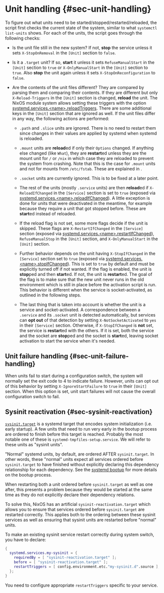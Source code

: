 # Unit handling {#sec-unit-handling}

To figure out what units need to be started/stopped/restarted/reloaded, the
script first checks the current state of the system, similar to what `systemctl
list-units` shows. For each of the units, the script goes through the following
checks:

- Is the unit file still in the new system? If not, **stop** the service unless
  it sets `X-StopOnRemoval` in the `[Unit]` section to `false`.

- Is it a `.target` unit? If so, **start** it unless it sets
  `RefuseManualStart` in the `[Unit]` section to `true` or `X-OnlyManualStart`
  in the `[Unit]` section to `true`. Also **stop** the unit again unless it
  sets `X-StopOnReconfiguration` to `false`.

- Are the contents of the unit files different? They are compared by parsing
  them and comparing their contents. If they are different but only
  `X-Reload-Triggers` in the `[Unit]` section is changed, **reload** the unit.
  The NixOS module system allows setting these triggers with the option
  [systemd.services.\<name\>.reloadTriggers](#opt-systemd.services). There are
  some additional keys in the `[Unit]` section that are ignored as well. If the
  unit files differ in any way, the following actions are performed:

  - `.path` and `.slice` units are ignored. There is no need to restart them
    since changes in their values are applied by systemd when systemd is
    reloaded.

  - `.mount` units are **reload**ed if only their `Options` changed. If anything
    else changed (like `What`), they are **restart**ed unless they are the mount
    unit for `/` or `/nix` in which case they are reloaded to prevent the system
    from crashing. Note that this is the case for `.mount` units and not for
    mounts from `/etc/fstab`. These are explained in [](#sec-switching-systems).

  - `.socket` units are currently ignored. This is to be fixed at a later
    point.

  - The rest of the units (mostly `.service` units) are then **reload**ed if
    `X-ReloadIfChanged` in the `[Service]` section is set to `true` (exposed
    via [systemd.services.\<name\>.reloadIfChanged](#opt-systemd.services)).
    A little exception is done for units that were deactivated in the meantime,
    for example because they require a unit that got stopped before. These
    are **start**ed instead of reloaded.

  - If the reload flag is not set, some more flags decide if the unit is
    skipped. These flags are `X-RestartIfChanged` in the `[Service]` section
    (exposed via
    [systemd.services.\<name\>.restartIfChanged](#opt-systemd.services)),
    `RefuseManualStop` in the `[Unit]` section, and `X-OnlyManualStart` in the
    `[Unit]` section.

  - Further behavior depends on the unit having `X-StopIfChanged` in the
    `[Service]` section set to `true` (exposed via
    [systemd.services.\<name\>.stopIfChanged](#opt-systemd.services)). This is
    set to `true` by default and must be explicitly turned off if not wanted.
    If the flag is enabled, the unit is **stop**ped and then **start**ed. If
    not, the unit is **restart**ed. The goal of the flag is to make sure that
    the new unit never runs in the old environment which is still in place
    before the activation script is run. This behavior is different when the
    service is socket-activated, as outlined in the following steps.

  - The last thing that is taken into account is whether the unit is a
    service and socket-activated. A correspondence between a
    `.service` and its `.socket` unit is detected automatically, but
    services can **opt out** of that detection by setting
    `X-NotSocketActivated` to `yes` in their `[Service]`
    section. Otherwise, if `X-StopIfChanged` is **not** set, the
    service is **restart**ed with the others. If it is set, both the
    service and the socket are **stop**ped and the socket is
    **start**ed, leaving socket activation to start the service when
    it's needed.

## Unit failure handling {#sec-unit-failure-handling}

When units fail to start during a configuration switch, the system will
normally set the exit code to 4 to indicate failure. However, units can
opt out of this behavior by setting `X-IgnoreStartFailure` to `true` in
their `[Unit]` section. When this option is set, unit start failures will
not cause the overall configuration switch to fail.

## Sysinit reactivation {#sec-sysinit-reactivation}

[`sysinit.target`](https://www.freedesktop.org/software/systemd/man/latest/systemd.special.html#sysinit.target)
is a systemd target that encodes system initialization (i.e. early startup). A
few units that need to run very early in the bootup process are ordered to
finish before this target is reached. Probably the most notable one of these is
`systemd-tmpfiles-setup.service`. We will refer to these units as "sysinit
units".

"Normal" systemd units, by default, are ordered AFTER `sysinit.target`. In
other words, these "normal" units expect all services ordered before
`sysinit.target` to have finished without explicitly declaring this dependency
relationship for each dependency. See the [systemd
bootup](https://www.freedesktop.org/software/systemd/man/latest/bootup.html)
for more details on the bootup process.

When restarting both a unit ordered before `sysinit.target` as well as one
after, this presents a problem because they would be started at the same time
as they do not explicitly declare their dependency relations.

To solve this, NixOS has an artificial `sysinit-reactivation.target` which
allows you to ensure that services ordered before `sysinit.target` are
restarted correctly. This applies both to the ordering between these sysinit
services as well as ensuring that sysinit units are restarted before "normal"
units.

To make an existing sysinit service restart correctly during system switch, you
have to declare:

```nix
{
  systemd.services.my-sysinit = {
    requiredBy = [ "sysinit-reactivation.target" ];
    before = [ "sysinit-reactivation.target" ];
    restartTriggers = [ config.environment.etc."my-sysinit.d".source ];
  };
}
```

You need to configure appropriate `restartTriggers` specific to your service.

